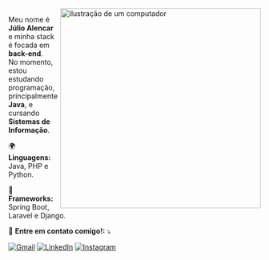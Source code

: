 <img src="https://raw.githubusercontent.com/MicaelliMedeiros/micaellimedeiros/master/image/computer-illustration.png" alt="ilustração de um computador" min-width="400px" max-width="400px" width="400px" align="right">

<p align="left"> 
  Meu nome é <strong>Júlio Alencar</strong> e minha stack é focada em <strong>back-end</strong>. <br>
  No momento, estou estudando programação, principalmente <strong>Java</strong>, e cursando <strong>Sistemas de Informação</strong>.
</p>

<p align="left">
  🌍 <strong>Linguagens:</strong> Java, PHP e Python.
</p>

<p align="left">
  🔧 <strong>Frameworks:</strong> Spring Boot, Laravel e Django.
</p>

<p align="left">
  💌 <strong>Entre em contato comigo!:</strong> ⤵️
</p>

<p align="left">
  <a href="jsalencar24@gmail.com" title="Gmail">
  <img src="https://img.shields.io/badge/-Gmail-FF0000?style=flat-square&labelColor=FF0000&logo=gmail&logoColor=white&link=LINK-DO-SEU-GMAIL" alt="Gmail"/></a>
  <a href="https://www.linkedin.com/in/júlio-alencar-a351ab2a2/" title="LinkedIn">
  <img src="https://img.shields.io/badge/-Linkedin-0e76a8?style=flat-square&logo=Linkedin&logoColor=white&link=LINK-DO-SEU-LINKEDIN" alt="LinkedIn"/></a>
  <a href="https://www.instagram.com/julio_alcr/" title="Instagram">
  <img src="https://img.shields.io/badge/-Instagram-DF0174?style=flat-square&labelColor=DF0174&logo=instagram&logoColor=white&link=LINK-DO-SEU-INSTAGRAM" alt="Instagram"/></a>
</p>
